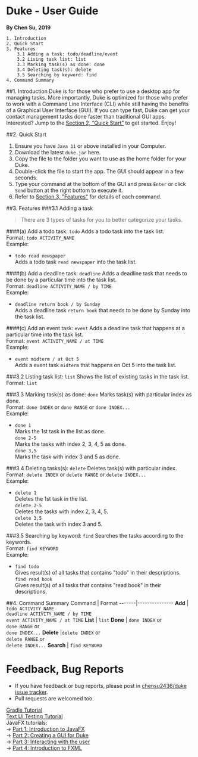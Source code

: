 # Duke - User Guide

**By Chen Su, 2019**

```
1. Introduction
2. Quick Start
3. Features
    3.1 Adding a task: todo/deadline/event
    3.2 Lising task list: list
    3.3 Marking task(s) as done: done
    3.4 Deleting task(s): delete
    3.5 Searching by keyword: find
4. Command Summary
```

##1. Introduction
Duke is for those who prefer to use a desktop app for managing tasks. 
More importantly, Duke is optimized for those who prefer to work 
with a Command Line Interface (CLI) while still having the benefits of a Graphical 
User Interface (GUI). If you can type fast, Duke can get your contact management 
tasks done faster than traditional GUI apps. Interested? Jump to the [Section 2, 
“Quick Start”](#2.-Quick-Start) to get started. Enjoy!

##2. Quick Start
1. Ensure you have `Java 11` or above installed in your Computer.
1. Download the latest `duke.jar` here.
1. Copy the file to the folder you want to use as the home folder for your Duke.
1. Double-click the file to start the app. The GUI should appear in a few seconds.
1. Type your command at the bottom of the GUI and press `Enter` or click `Send` button 
 at the right bottom to execute it.
1. Refer to [Section 3, "Features"](#3.-Features) for details of each command.

##3. Features
###3.1 Adding a task

> There are 3 types of tasks for you to better categorize your tasks. 

####(a) Add a todo task: `todo`
Adds a todo task into the task list.<br>
Format: `todo ACTIVITY_NAME`<br>
Example:<br>
* `todo read newspaper`<br>
  Adds a todo task `read newspaper` into the task list.

####(b) Add a deadline task: `deadline`
Adds a deadline task that needs to be done by a particular time into the task list.<br>
Format: `deadline ACTIVITY_NAME / by TIME`<br>
Example:<br>
* `deadline return book / by Sunday`<br>
  Adds a deadline task `return book` that needs to be done by Sunday into the task list.

####(c) Add an event task: `event`
Adds a deadline task that happens at a particular time into the task list.<br>
Format: `event ACTIVITY_NAME / at TIME`<br>
Example:<br>
* `event midterm / at Oct 5`<br>
  Adds a event task `midterm` that happens on Oct 5 into the task list.
  
###3.2 Listing task list: `list`
Shows the list of existing tasks in the task list.<br>
Format: `list`<br>

###3.3 Marking task(s) as done: `done`
Marks task(s) with particular index as done.<br>
Format: `done INDEX` or `done RANGE` or `done INDEX...`<br>
Example:<br>
* `done 1`<br>
  Marks the 1st task in the list as done.<br>
  `done 2-5`<br>
  Marks the tasks with index 2, 3, 4, 5 as done.<br>
  `done 3,5`<br>
  Marks the task with index 3 and 5 as done.<br>

###3.4 Deleting tasks(s): `delete`
Deletes task(s) with particular index.<br>
Format: `delete INDEX` or `delete RANGE` or `delete INDEX...`<br>
Example:<br>
* `delete 1`<br>
  Deletes the 1st task in the list.<br>
  `delete 2-5`<br>
  Deletes the tasks with index 2, 3, 4, 5.<br>
  `delete 3,5`<br>
  Deletes the task with index 3 and 5.<br>
  
###3.5 Searching by keyword: `find`
Searches the tasks according to the keywords.<br>
Format: `find KEYWORD`<br>
Example:<br>
* `find todo`<br>
  Gives result(s) of all tasks that contains "todo" in their descriptions.<br>
  `find read book`<br>
  Gives result(s) of all tasks that contains "read book" in their descriptions.<br>

##4. Command Summary
Command | Format
-------|---------------
**Add** | `todo ACTIVITY_NAME`<br> `deadline ACTIVITY_NAME / by TIME`<br>`event ACTIVITY_NAME / at TIME`
**List** | `list`
**Done** | `done INDEX` or <br>`done RANGE` or <br>`done INDEX...`
**Delete** |`delete INDEX` or <br>`delete RANGE` or <br>`delete INDEX...`
**Search** | `find KEYWORD`

# Feedback, Bug Reports

* If you have feedback or bug reports, please post in [chensu2436/duke issue tracker](https://github.com/chensu2436/duke/issues).
* Pull requests are welcomed too.



[Gradle Tutorial](tutorials/gradleTutorial.md)<br>
[Text UI Testing Tutorial](tutorials/textUiTestingTutorial.md)<br>
JavaFX tutorials:<br>→ [Part 1: Introduction to JavaFX][fx1]<br>→ [Part 2: Creating a GUI for Duke][fx2]<br>→ [Part 3: Interacting with the user][fx3]<br>→ [Part 4: Introduction to FXML][fx4]

[fx1]: <tutorials/javaFxTutorialPart1.md>
[fx2]: <tutorials/javaFxTutorialPart2.md>
[fx3]: <tutorials/javaFxTutorialPart3.md>
[fx4]: <tutorials/javaFxTutorialPart4.md>